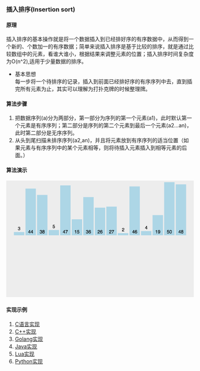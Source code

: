 ### 插入排序(Insertion sort)
#### 原理
插入排序的基本操作就是将一个数据插入到已经排好序的有序数据中，从而得到一个新的、个数加一的有序数据；简单来说插入排序是基于比较的排序，就是通过比较数组中的元素，看谁大谁小，根据结果来调整元素的位置；插入排序时间复杂度为O(n^2),适用于少量数据的排序。
- 基本思想  
每一步将一个待排序的记录，插入到前面已经排好序的有序序列中去，直到插完所有元素为止，其实可以理解为打扑克牌的时候整理牌。

#### 算法步骤
1. 把数据序列(a)分为两部分，第一部分为序列的第一个元素(a1)，此时默认第一个元素是有序序列；第二部分是序列的第二个元素到最后一个元素(a2...an)，此时第二部分是无序序列。
2. 从头到尾扫描未排序序列(a2,an)，并且将元素放到有序序列的适当位置（如果元素与有序序列中的某个元素相等，则将待插入元素插入到相等元素的后面。）

#### 算法演示
![insertion](https://github.com/usthooz/algorithm/blob/master/sort/img/insertion.gif)

#### 实现示例
1. [C语言实现](https://github.com/usthooz/algorithm/blob/master/sort/%E6%8F%92%E5%85%A5%E6%8E%92%E5%BA%8F/insertion.c)  
2. [C++实现](https://github.com/usthooz/algorithm/tree/master/sort/%E6%8F%92%E5%85%A5%E6%8E%92%E5%BA%8F/insertion.cpp)  
3. [Golang实现](https://github.com/usthooz/algorithm/tree/master/sort/%E6%8F%92%E5%85%A5%E6%8E%92%E5%BA%8F/insertion.go)  
4. [Java实现](https://github.com/usthooz/algorithm/tree/master/sort/%E6%8F%92%E5%85%A5%E6%8E%92%E5%BA%8F/insertion.java)  
5. [Lua实现](https://github.com/usthooz/algorithm/tree/master/sort/%E6%8F%92%E5%85%A5%E6%8E%92%E5%BA%8F/insertion.lua)  
6. [Python实现](https://github.com/usthooz/algorithm/tree/master/sort/%E6%8F%92%E5%85%A5%E6%8E%92%E5%BA%8F/insertion.py)  
